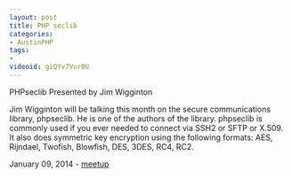 ```yaml
---
layout: post
title: PHP seclib
categories:
- AustinPHP
tags:
- 
videoid: giQYv7Vur0U
---
```

PHPseclib
Presented by Jim Wigginton

Jim Wigginton will be talking this month on the secure communications library, phpseclib. He is one of the authors of the library. phpseclib is commonly used if you ever needed to connect via SSH2 or SFTP or X.509. It also does symmetric key encryption using the following formats: AES, Rijndael, Twofish, Blowfish, DES, 3DES, RC4, RC2.

January 09, 2014 - <a href="http://www.meetup.com/austinphp/events/143048892/">meetup</a>
